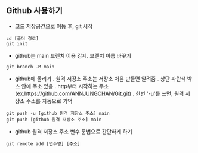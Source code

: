 ## Github 사용하기

- 코드 저장공간으로 이동 후, git 시작

```
cd [폴더 경로]
git init
```

- github는 main 브렌치 이용 강제. 브렌치 이름 바꾸기

```
git branch -M main
```

- github에 올리기
. 원격 저장소 주소는 저장소 처음 만들면 알려줌
. 상단 파란색 박스 안에 주소 있음
. http부터 시작하는 주소
  (ex.https://github.com/ANNJUNGCHAN/Git.git)
. 한번 '-u'를 쓰면, 원격 저장소 주소를 자동으로 기억

```
git push -u [github 원격 저장소 주소] main
git push [github 원격 저장소 주소] main
```

- github 원격 저장소 주소 변수 문법으로 간단하게 하기

```
git remote add [변수명] [주소]
```
